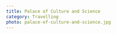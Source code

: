 ```yaml
---
title: Palace of Culture and Science
category: Travelling
photo: palace-of-culture-and-science.jpg
---
```

